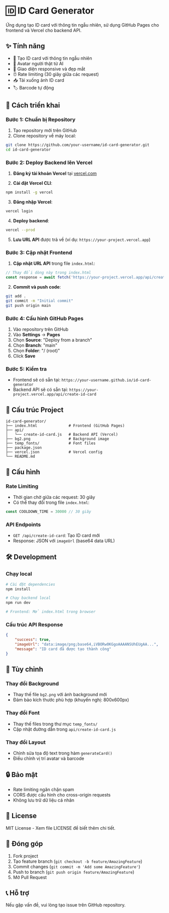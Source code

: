 # 🆔 ID Card Generator

Ứng dụng tạo ID card với thông tin ngẫu nhiên, sử dụng GitHub Pages cho frontend và Vercel cho backend API.

## ✨ Tính năng

-   🎲 Tạo ID card với thông tin ngẫu nhiên
-   👤 Avatar người thật từ AI
-   📱 Giao diện responsive và đẹp mắt
-   ⏰ Rate limiting (30 giây giữa các request)
-   📥 Tải xuống ảnh ID card
-   🏷️ Barcode tự động

## 🚀 Cách triển khai

### Bước 1: Chuẩn bị Repository

1. Tạo repository mới trên GitHub
2. Clone repository về máy local:

```bash
git clone https://github.com/your-username/id-card-generator.git
cd id-card-generator
```

### Bước 2: Deploy Backend lên Vercel

1. **Đăng ký tài khoản Vercel** tại [vercel.com](https://vercel.com)

2. **Cài đặt Vercel CLI**:

```bash
npm install -g vercel
```

3. **Đăng nhập Vercel**:

```bash
vercel login
```

4. **Deploy backend**:

```bash
vercel --prod
```

5. **Lưu URL API** được trả về (ví dụ: `https://your-project.vercel.app`)

### Bước 3: Cập nhật Frontend

1. **Cập nhật URL API** trong file `index.html`:

```javascript
// Thay đổi dòng này trong index.html
const response = await fetch('https://your-project.vercel.app/api/create-id-card', {
```

2. **Commit và push code**:

```bash
git add .
git commit -m "Initial commit"
git push origin main
```

### Bước 4: Cấu hình GitHub Pages

1. Vào repository trên GitHub
2. Vào **Settings** → **Pages**
3. Chọn **Source**: "Deploy from a branch"
4. Chọn **Branch**: "main"
5. Chọn **Folder**: "/ (root)"
6. Click **Save**

### Bước 5: Kiểm tra

-   Frontend sẽ có sẵn tại: `https://your-username.github.io/id-card-generator`
-   Backend API sẽ có sẵn tại: `https://your-project.vercel.app/api/create-id-card`

## 📁 Cấu trúc Project

```
id-card-generator/
├── index.html              # Frontend (GitHub Pages)
├── api/
│   └── create-id-card.js   # Backend API (Vercel)
├── bg2.png                 # Background image
├── temp_fonts/             # Font files
├── package.json
├── vercel.json             # Vercel config
└── README.md
```

## 🔧 Cấu hình

### Rate Limiting

-   Thời gian chờ giữa các request: 30 giây
-   Có thể thay đổi trong file `index.html`:

```javascript
const COOLDOWN_TIME = 30000 // 30 giây
```

### API Endpoints

-   `GET /api/create-id-card`: Tạo ID card mới
-   Response: JSON với `imageUrl` (base64 data URL)

## 🛠️ Development

### Chạy local

```bash
# Cài đặt dependencies
npm install

# Chạy backend local
npm run dev

# Frontend: Mở index.html trong browser
```

### Cấu trúc API Response

```json
{
    "success": true,
    "imageUrl": "data:image/png;base64,iVBORw0KGgoAAAANSUhEUgAA...",
    "message": "ID card đã được tạo thành công"
}
```

## 🎨 Tùy chỉnh

### Thay đổi Background

-   Thay thế file `bg2.png` với ảnh background mới
-   Đảm bảo kích thước phù hợp (khuyến nghị: 800x600px)

### Thay đổi Font

-   Thay thế files trong thư mục `temp_fonts/`
-   Cập nhật đường dẫn trong `api/create-id-card.js`

### Thay đổi Layout

-   Chỉnh sửa tọa độ text trong hàm `generateCard()`
-   Điều chỉnh vị trí avatar và barcode

## 🔒 Bảo mật

-   Rate limiting ngăn chặn spam
-   CORS được cấu hình cho cross-origin requests
-   Không lưu trữ dữ liệu cá nhân

## 📝 License

MIT License - Xem file LICENSE để biết thêm chi tiết.

## 🤝 Đóng góp

1. Fork project
2. Tạo feature branch (`git checkout -b feature/AmazingFeature`)
3. Commit changes (`git commit -m 'Add some AmazingFeature'`)
4. Push to branch (`git push origin feature/AmazingFeature`)
5. Mở Pull Request

## 📞 Hỗ trợ

Nếu gặp vấn đề, vui lòng tạo issue trên GitHub repository.
